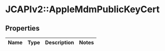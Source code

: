# JCAPIv2::AppleMdmPublicKeyCert

## Properties
Name | Type | Description | Notes
------------ | ------------- | ------------- | -------------

